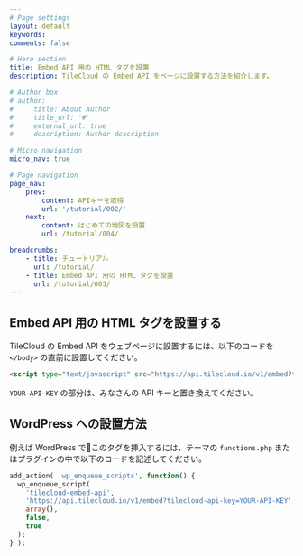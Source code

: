 ```yaml
---
# Page settings
layout: default
keywords:
comments: false

# Hero section
title: Embed API 用の HTML タグを設置
description: TileCloud の Embed API をページに設置する方法を紹介します。

# Author box
# author:
#     title: About Author
#     title_url: '#'
#     external_url: true
#     description: Author description

# Micro navigation
micro_nav: true

# Page navigation
page_nav:
    prev:
        content: APIキーを取得
        url: '/tutorial/002/'
    next:
        content: はじめての地図を設置
        url: /tutorial/004/

breadcrumbs:
    - title: チュートリアル
      url: /tutorial/
    - title: Embed API 用の HTML タグを設置
      url: /tutorial/003/
---
```


## Embed API 用の HTML タグを設置する

TileCloud の Embed API をウェブページに設置するには、以下のコードを `</body>` の直前に設置してください。

```html
<script type="text/javascript" src="https://api.tilecloud.io/v1/embed?tilecloud-api-key=YOUR-API-KEY"></script>
```

`YOUR-API-KEY` の部分は、みなさんの API キーと置き換えてください。

## WordPress への設置方法

例えば WordPress でこのタグを挿入するには、テーマの `functions.php` またはプラグインの中で以下のコードを記述してください。

```php
add_action( 'wp_enqueue_scripts', function() {
  wp_enqueue_script(
    'tilecloud-embed-api',
    'https://api.tilecloud.io/v1/embed?tilecloud-api-key=YOUR-API-KEY',
    array(),
    false,
    true
  );
} );
```